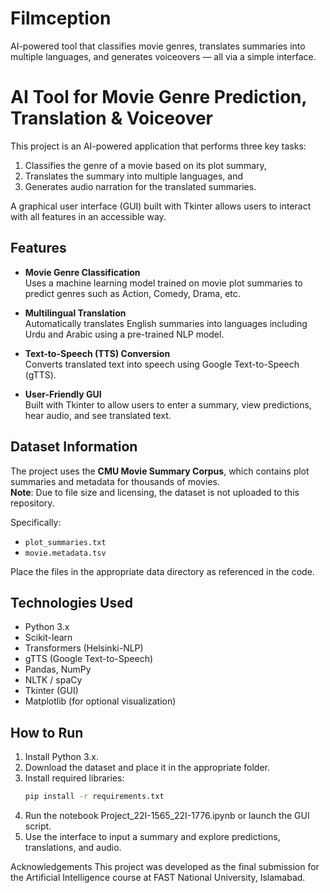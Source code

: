 # Filmception
AI-powered tool that classifies movie genres, translates summaries into multiple languages, and generates voiceovers — all via a simple interface.
# AI Tool for Movie Genre Prediction, Translation & Voiceover

This project is an AI-powered application that performs three key tasks:
1. Classifies the genre of a movie based on its plot summary,
2. Translates the summary into multiple languages, and
3. Generates audio narration for the translated summaries.

A graphical user interface (GUI) built with Tkinter allows users to interact with all features in an accessible way.

## Features

- **Movie Genre Classification**  
  Uses a machine learning model trained on movie plot summaries to predict genres such as Action, Comedy, Drama, etc.

- **Multilingual Translation**  
  Automatically translates English summaries into languages including Urdu and Arabic using a pre-trained NLP model.

- **Text-to-Speech (TTS) Conversion**  
  Converts translated text into speech using Google Text-to-Speech (gTTS).

- **User-Friendly GUI**  
  Built with Tkinter to allow users to enter a summary, view predictions, hear audio, and see translated text.

## Dataset Information

The project uses the **CMU Movie Summary Corpus**, which contains plot summaries and metadata for thousands of movies.  
**Note**: Due to file size and licensing, the dataset is not uploaded to this repository.  

Specifically:
- `plot_summaries.txt`  
- `movie.metadata.tsv`

Place the files in the appropriate data directory as referenced in the code.

## Technologies Used

- Python 3.x
- Scikit-learn
- Transformers (Helsinki-NLP)
- gTTS (Google Text-to-Speech)
- Pandas, NumPy
- NLTK / spaCy
- Tkinter (GUI)
- Matplotlib (for optional visualization)


## How to Run

1. Install Python 3.x.
2. Download the dataset and place it in the appropriate folder.
3. Install required libraries:
   ```bash
   pip install -r requirements.txt
4. Run the notebook Project_22I-1565_22I-1776.ipynb or launch the GUI script.
5. Use the interface to input a summary and explore predictions, translations, and audio.

Acknowledgements
This project was developed as the final submission for the Artificial Intelligence course at FAST National University, Islamabad.

